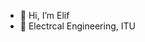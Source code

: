 - 👋 Hi, I’m Elif
- 🌱 Electrcal Engineering, ITU

<!---
elifgrcn/elifgrcn is a ✨ special ✨ repository because its `README.md` (this file) appears on your GitHub profile.
You can click the Preview link to take a look at your changes.
--->
